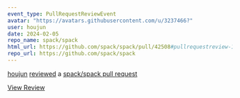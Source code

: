 ```yaml
---
event_type: PullRequestReviewEvent
avatar: "https://avatars.githubusercontent.com/u/3237466?"
user: houjun
date: 2024-02-05
repo_name: spack/spack
html_url: https://github.com/spack/spack/pull/42508#pullrequestreview-1863890032
repo_url: https://github.com/spack/spack
---
```


<a href='https://github.com/houjun' target='_blank'>houjun</a> <a href='https://github.com/spack/spack/pull/42508#pullrequestreview-1863890032' target='_blank'>reviewed</a> a <a href='https://github.com/spack/spack/pull/42508' target='_blank'>spack/spack pull request</a>

<small></small>

<a href='https://github.com/spack/spack/pull/42508#pullrequestreview-1863890032' target='_blank'>View Review</a>